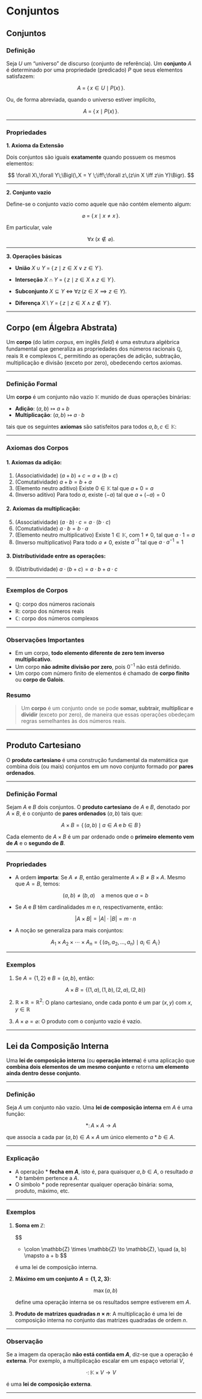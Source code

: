 # Conjuntos

## Conjuntos

### **Definição**

Seja $U$ um “universo” de discurso (conjunto de referência). Um **conjunto** $A$ é determinado por uma propriedade (predicado) $P$ que seus elementos satisfazem:

$$
A \;=\; \{\,x \in U \mid P(x)\,\}.
$$

Ou, de forma abreviada, quando o universo estiver implícito,

$$
A \;=\; \{\,x \mid P(x)\,\}.
$$

---
### **Propriedades**

**1. Axioma da Extensão**

Dois conjuntos são iguais **exatamente** quando possuem os mesmos elementos:

$$
\forall X\,\forall Y\;\Bigl(\,X = Y \;\iff\;\forall z\,(z\in X \iff z\in Y)\Bigr).
$$

---

**2. Conjunto vazio**

Define-se o conjunto vazio como aquele que não contém elemento algum:

$$
\varnothing \;=\;\{\,x\mid x \neq x\,\}.
$$

Em particular, vale

$$
\forall x\;\bigl(x \notin \varnothing\bigr).
$$

---

**3. Operações básicas**

* **União**
  $\displaystyle X\;\cup\;Y \;=\;\{\,z\mid z\in X \;\lor\; z\in Y\,\}.$

* **Interseção**
  $\displaystyle X\;\cap\;Y \;=\;\{\,z\mid z\in X \;\land\; z\in Y\,\}.$

* **Subconjunto**
  $\displaystyle X\subseteq Y \;\iff\;\forall z\,(z\in X\implies z\in Y).$

* **Diferença**
  $\displaystyle X\setminus Y \;=\;\{\,z\mid z\in X \;\land\; z\notin Y\,\}.$

---

## **Corpo** (em Álgebra Abstrata)

Um **corpo** (do latim *corpus*, em inglês *field*) é uma estrutura algébrica fundamental que generaliza as propriedades dos números racionais $\mathbb{Q}$, reais $\mathbb{R}$ e complexos $\mathbb{C}$, permitindo as operações de adição, subtração, multiplicação e divisão (exceto por zero), obedecendo certos axiomas.

---

### **Definição Formal**

Um **corpo** é um conjunto não vazio $\mathbb{K}$ munido de duas operações binárias:

* **Adição**: $(a,b) \mapsto a + b$
* **Multiplicação**: $(a,b) \mapsto a \cdot b$

tais que os seguintes **axiomas** são satisfeitos para todos $a, b, c \in \mathbb{K}$:

---

### **Axiomas dos Corpos**

#### **1. Axiomas da adição:**

1. (Associatividade) $(a + b) + c = a + (b + c)$
2. (Comutatividade) $a + b = b + a$
3. (Elemento neutro aditivo) Existe $0 \in \mathbb{K}$ tal que $a + 0 = a$
4. (Inverso aditivo) Para todo $a$, existe $(-a)$ tal que $a + (-a) = 0$

#### **2. Axiomas da multiplicação:**

5. (Associatividade) $(a \cdot b) \cdot c = a \cdot (b \cdot c)$
6. (Comutatividade) $a \cdot b = b \cdot a$
7. (Elemento neutro multiplicativo) Existe $1 \in \mathbb{K}$, com $1 \ne 0$, tal que $a \cdot 1 = a$
8. (Inverso multiplicativo) Para todo $a \ne 0$, existe $a^{-1}$ tal que $a \cdot a^{-1} = 1$

#### **3. Distributividade entre as operações:**

9. (Distributividade) $a \cdot (b + c) = a \cdot b + a \cdot c$

---

### **Exemplos de Corpos**

* $\mathbb{Q}$: corpo dos números racionais
* $\mathbb{R}$: corpo dos números reais
* $\mathbb{C}$: corpo dos números complexos

---

### **Observações Importantes**

* Em um corpo, **todo elemento diferente de zero tem inverso multiplicativo**.
* Um corpo **não admite divisão por zero**, pois $0^{-1}$ não está definido.
* Um corpo com número finito de elementos é chamado de **corpo finito** ou **corpo de Galois**.

### **Resumo**

> Um **corpo** é um conjunto onde se pode **somar, subtrair, multiplicar e dividir** (exceto por zero), de maneira que essas operações obedeçam regras semelhantes às dos números reais.

---

## **Produto Cartesiano**

O **produto cartesiano** é uma construção fundamental da matemática que combina dois (ou mais) conjuntos em um novo conjunto formado por **pares ordenados**. 

---

### **Definição Formal**

Sejam $A$ e $B$ dois conjuntos. O **produto cartesiano** de $A$ e $B$, denotado por $A \times B$, é o conjunto de **pares ordenados** $(a, b)$ tais que:

$$
A \times B = \{\, (a, b) \mid a \in A \;\text{e}\; b \in B \,\}
$$

Cada elemento de $A \times B$ é um par ordenado onde o **primeiro elemento vem de $A$** e o **segundo de $B$**.

---

### **Propriedades**

* A ordem **importa**:
  Se $A \ne B$, então geralmente $A \times B \ne B \times A$.
  Mesmo que $A = B$, temos:

  $$
  (a,b) \ne (b,a) \quad \text{a menos que } a = b
  $$

* Se $A$ e $B$ têm cardinalidades $m$ e $n$, respectivamente, então:

  $$
  |A \times B| = |A| \cdot |B| = m \cdot n
  $$

* A noção se generaliza para mais conjuntos:

  $$
  A_1 \times A_2 \times \cdots \times A_n = \{\, (a_1, a_2, \dots, a_n) \mid a_i \in A_i \,\}
  $$

---

### **Exemplos**

1. Se $A = \{1,2\}$ e $B = \{a,b\}$, então:

   $$
   A \times B = \{ (1,a), (1,b), (2,a), (2,b) \}
   $$

2. $\mathbb{R} \times \mathbb{R} = \mathbb{R}^2$:
   O plano cartesiano, onde cada ponto é um par $(x,y)$ com $x,y \in \mathbb{R}$

3. $A \times \varnothing = \varnothing$:
   O produto com o conjunto vazio é vazio.

---

## **Lei da Composição Interna** 

Uma **lei de composição interna** (ou **operação interna**) é uma aplicação que **combina dois elementos de um mesmo conjunto** e retorna **um elemento ainda dentro desse conjunto**.

---

### **Definição**

Seja $A$ um conjunto não vazio. Uma **lei de composição interna** em $A$ é uma função:

$$
\ast \colon A \times A \to A
$$

que associa a cada par $(a, b) \in A \times A$ um único elemento $a \ast b \in A$.

---

### **Explicação**

* A operação $\ast$ **fecha em $A$**, isto é, para quaisquer $a, b \in A$, o resultado $a \ast b$ também pertence a $A$.
* O símbolo $\ast$ pode representar qualquer operação binária: soma, produto, máximo, etc.

---

### **Exemplos**

1. **Soma em $\mathbb{Z}$**:

   $$
   + \colon \mathbb{Z} \times \mathbb{Z} \to \mathbb{Z}, \quad (a, b) \mapsto a + b
   $$

   é uma lei de composição interna.

2. **Máximo em um conjunto $A = \{1, 2, 3\}$**:

   $$
   \max(a, b)
   $$

   define uma operação interna se os resultados sempre estiverem em $A$.

3. **Produto de matrizes quadradas $n \times n$**:
   A multiplicação é uma lei de composição interna no conjunto das matrizes quadradas de ordem $n$.

---

### **Observação**

Se a imagem da operação **não está contida em $A$**, diz-se que a operação é **externa**.
Por exemplo, a multiplicação escalar em um espaço vetorial $V$,

$$
\cdot \colon \mathbb{K} \times V \to V
$$

é uma **lei de composição externa**.

---


